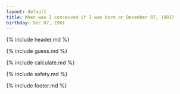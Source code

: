 ```yaml
---
layout: default
title: When was I conceived if I was born on December 07, 1901?
birthday: Dec 07, 1901
---
```


{% include header.md %}

{% include guess.md %}

{% include calculate.md %}

{% include safety.md %}

{% include footer.md %}



